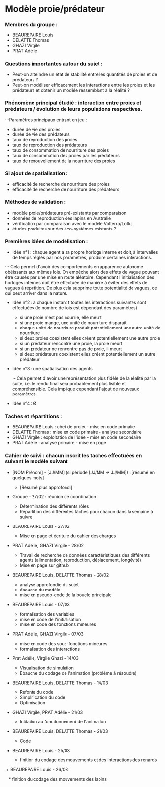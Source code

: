 # Modèle proie/prédateur


### Membres du groupe :

 + BEAUREPAIRE Louis
 + DELATTE Thomas
 + GHAZI Virgile
 + PRAT Adélie
 
 
### Questions importantes autour du sujet :

 + Peut-on atteindre un état de stabilité entre les quantités de proies et de prédateurs ?
 + Peut-on modéliser efficacement les interactions entre les proies et les prédateurs et obtenir un modèle ressemblant à la réalité ?
  
  
### Phénomène principal étudié : interaction entre proies et prédateurs / évolution de leurs populations respectives.

⋅⋅⋅Paramètres principaux entrant en jeu :

 + durée de vie des proies
 + durée de vie des prédateurs
 + taux de reproduction des proies
 + taux de reproduction des prédateurs
 + taux de consommation de nourriture des proies
 + taux de consommation des proies par les prédateurs
 + taux de renouvellement de la nourriture des proies

### Si ajout de spatialisation :
 + efficacité de recherche de nourriture des proies
 + efficacité de recherche de nourriture des prédateurs
 
 
### Méthodes de validation :

 + modèle proie/prédateurs pré-existants par comparaison
 + données de reproduction des lapins en Australie
 + vérification par comparaison avec le modèle Volterra/Lotka
 + études produites sur des éco-systèmes existants ?
 
 
### Premières idées de modélisation :
 + Idée n°1 : chaque agent a sa propre horloge interne et doit, à intervalles de temps réglés par nos paramètres, produire certaines interactions.
 
⋅⋅⋅ Cela permet d'avoir des comportements en apparence autonome obéissants aux mêmes lois. On empêche alors des effets de vague pouvant être causés par une mise en route aléatoire. Cependant l'initialisation des horloges internes doit être effectuée de manière à éviter des effets de vagues à répétition. De plus cela supprime toute potentialité de vagues, ce qui peut arriver dans la nature.

 + Idée n°2 : à chaque instant t toutes les interactions suivantes sont effectuées (le nombre de fois est dépendant des paramètres)
 
      * si une proie n'est pas nourrie, elle meurt
      * si une proie mange, une unité de nourriture disparait
      * chaque unité de nourriture produit potentiellement une autre unité de nourriture
      * si deux proies coexistent elles créent potentiellement une autre proie
      * si un prédateur rencontre une proie, la proie meurt
      * si un prédateur ne rencontre pas de proie, il meurt
      * si deux prédateurs coexistent elles créent potentiellement un autre prédateur

 + Idée n°3 : une spatialisation des agents
      
    ⋅⋅⋅Cela permet d'avoir une représentation plus fidèle de la réalité par la suite, i.e. le rendu final sera probablement plus lisible et compréhensible. Cela implique cependant l'ajout de nouveaux paramètres.⋅⋅
 
 + Idée n°4 : Ø
 
 
### Taches et répartitions :

 + BEAUREPAIRE Louis : chef de projet - mise en code primaire
 + DELATTE Thomas : mise en code primaire - analyse secondaire
 + GHAZI Virgile : exploitation de l'idée - mise en code secondaire
 + PRAT Adélie : analyse primaire - mise en page
 


### Cahier de suivi : chacun inscrit les taches effectuées en suivant le modèle suivant

 + [NOM Prénom] - [JJ/MM] (si période [JJ/MM -> JJ/MM]) : [résumé en quelques mots]
 
   * [Résumé plus approfondi]
        
 + Groupe - 27/02 : réunion de coordination
 
   * Détermination des différents rôles
   * Répartition des différentes tâches pour chacun dans la semaine à suivre
        
 + BEAUREPAIRE Louis - 27/02
 
    * Mise en page et écriture du cahier des charges
 
 + PRAT Adélie, GHAZI Virgile - 28/02
 
    * Travail de recherche de données caractéristiques des différents agents (alimentation, reproduction, déplacement, longévité)
    * Mise en page sur github
    
 + BEAUREPAIRE Louis, DELATTE Thomas - 28/02
    
    * analyse approfondie du sujet
    * ébauche du modèle
    * mise en pseudo-code de la boucle principale
 
 + BEAUREPAIRE Louis - 07/03
    
    * formalisation des variables
    * mise en code de l'initialisation
    * mise en code des fonctions mineures
    
 + PRAT Adélie, GHAZI Virgile - 07/03
 
    * mise en code des sous-fonctions mineures
    * formalisation des interactions
    
 + Prat Adélie, Virgile Ghazi - 14/03
    
    * Visualisation de simulation 
    * Ebauche du codage de l'animation (problème à résoudre) 
    
 + BEAUREPAIRE Louis, DELATTE Thomas - 14/03
    
    * Refonte du code
    * Simplification du code
    * Optimisation
  
  + GHAZI Virgile, PRAT Adélie - 21/03
  
    * Initiation au fonctionnement de l'animation
    
  + BEAUREPAIRE Louis, DELATTE Thomas - 21/03
  
    * Code
    
  + BEAUREPAIRE Louis - 25/03
    
    * finition du codage des mouvements et des interactions des renards
    
  + BEAUREPAIRE Louis - 26/03
  
    * finition du codage des mouvements des lapins

